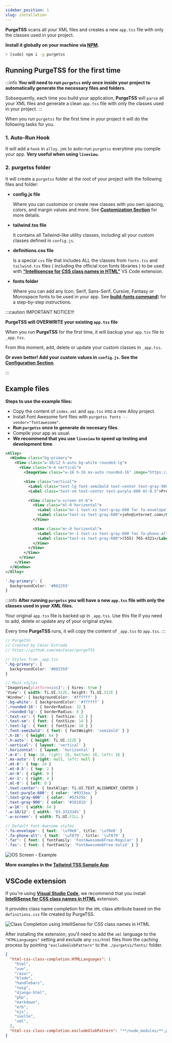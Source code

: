 ```yaml
---
sidebar_position: 1
slug: installation
---
```


**PurgeTSS** scans all your XML files and creates a new `app.tss` file with only the classes used in your project.

**Install it globally on your machine via [NPM](https://www.npmjs.com/).**

```bash
> [sudo] npm i -g purgetss
```

## Running PurgeTSS for the first time

:::info
**You will need to run `purgetss` only once inside your project to automatically generate the necessary files and folders**.

Subsequently, each time you build your application, **PurgeTSS** will `parse` all your XML files and generate a clean `app.tss` file with only the classes used in your project.
:::

When you run `purgetss` for the first time in your project it will do the following tasks for you.

### 1. Auto-Run Hook
It will add a `hook` in `alloy.jmk` to auto-run `purgetss` everytime you compile your app. **Very useful when using `liveview`.**

### 2. purgetss folder
It will create a `purgetss` folder at the root of your project with the following files and folder:

- **config.js file**

  Where you can customize or create new classes with you own spacing, colors, and margin values and more. See **[Customization Section](customization/the-config-file)** for more details.

- **tailwind.tss file**

  It contains all Tailwind-like utility classes, including all your custom classes defined in `config.js`.

- **definitions.css file**

  Is a special `css` file that includes ALL the classes from `fonts.tss` and `tailwind.tss` files ( including the official icon fonts libraries ) to be used with [**“Intellisencse for CSS class names in HTML”**](#vscode-extension) VS Code extension.

- **fonts folder**

  Where you can add any Icon, Serif, Sans-Serif, Cursive, Fantasy or Monospace fonts to be used in your app. See [**build-fonts command**](Commands#build-fonts-command)) for a step-by-step instructions.

:::caution IMPORTANT NOTICE!!!

**PurgeTSS will OVERWRITE your existing `app.tss` file**

When you run **PurgeTSS** for the first time, it will backup your `app.tss` file to `_app.tss`.

From this moment, add, delete or update your custom classes in `_app.tss`.

**Or even better! Add your custom values in `config.js`. See the [Configuration Section](customization/the-config-file)**.

:::

## Example files
**Steps to use the example files:**
- Copy the content of `index.xml` and `app.tss` into a new Alloy project.
- Install Font Awesome font files with `purgetss fonts --vendor="fontawesome"`.
- **Run `purgetss` once to generate de necesary files**.
- Compile your app as usual.
- **We recommend that you use `liveview` to speed up testing and development time**.

```xml title="index.xml
<Alloy>
  <Window class="bg-primary">
    <View class="w-10/12 h-auto bg-white rounded-lg">
      <View class="m-4 vertical">
        <ImageView class="w-16 h-16 mx-auto rounded-16" image="https://randomuser.me/api/portraits/men/43.jpg" />

        <View class="vertical">
          <Label class="text-lg font-semibold text-center text-gray-900">John W. Doe</Label>
          <Label class="text-sm text-center text-purple-600 mt-0.5">Product Engineer</Label>

          <View class="w-screen mt-6">
            <View class="ml-0 horizontal">
              <Label class="mr-1 text-xs text-gray-600 far fa-envelope"></Label>
              <Label class="text-xs text-gray-600">john@internet.com</Label>
            </View>

            <View class="mr-0 horizontal">
              <Label class="mr-1 text-xs text-gray-600 fas fa-phone-alt"></Label>
              <Label class="text-xs text-gray-600">(555) 765-4321</Label>
            </View>
          </View>
        </View>
      </View>
    </View>
  </Window>
</Alloy>
```

```scss title="app.tss"
'.bg-primary': {
  backgroundColor: '#002359'
}
```

:::info
**After running `purgetss` you will have a new `app.tss` file with only the classes used in your XML files.**

Your original `app.tss` file is backed up in `_app.tss`. Use this file if you need to add, delete or update any of your original styles.

Every time **PurgeTSS** runs, it will copy the content of `_app.tss` to `app.tss`.
:::

```scss title="app.tss after purging"
// PurgeTSS
// Created by César Estrada
// https://github.com/macCesar/purgeTSS

// Styles from _app.tss
'.bg-primary': {
  backgroundColor: '#002359'
}

// Main styles
'ImageView[platform=ios]': { hires: true }
'View': { width: Ti.UI.SIZE, height: Ti.UI.SIZE }
'Window': { backgroundColor: '#ffffff' }
'.bg-white': { backgroundColor: '#ffffff' }
'.rounded-16': { borderRadius: 32 }
'.rounded-lg': { borderRadius: 8 }
'.text-xs': { font: { fontSize: 12 } }
'.text-sm': { font: { fontSize: 14 } }
'.text-lg': { font: { fontSize: 18 } }
'.font-semibold': { font: { fontWeight: 'semibold' } }
'.h-16': { height: 64 }
'.h-auto': { height: Ti.UI.SIZE }
'.vertical': { layout: 'vertical' }
'.horizontal': { layout: 'horizontal' }
'.m-4': { top: 16, right: 16, bottom: 16, left: 16 }
'.mx-auto': { right: null, left: null }
'.mt-6': { top: 24 }
'.mt-0.5': { top: 2 }
'.mr-0': { right: 0 }
'.mr-1': { right: 4 }
'.ml-0': { left: 0 }
'.text-center': { textAlign: Ti.UI.TEXT_ALIGNMENT_CENTER }
'.text-purple-600': { color: '#9333ea' }
'.text-gray-600': { color: '#52525b' }
'.text-gray-900': { color: '#18181b' }
'.w-16': { width: 64 }
'.w-10/12': { width: '83.333334%' }
'.w-screen': { width: Ti.UI.FILL }

// Default Font Awesome styles
'.fa-envelope': { text: '\uf0e0', title: '\uf0e0' }
'.fa-phone-alt': { text: '\uf879', title: '\uf879' }
'.far': { font: { fontFamily: 'FontAwesome6Free-Regular' } }
'.fas': { font: { fontFamily: 'FontAwesome6Free-Solid' } }
```

![iOS Screen - Example](images/sample-fixed.png)

**More examples in the [Tailwind TSS Sample App](https://github.com/macCesar/tailwind.tss-sample-app)**

## VSCode extension
If you're using **[Visual Studio Code](https://code.visualstudio.com)**, we recommend that you install **[IntelliSense for CSS class names in HTML](https://marketplace.visualstudio.com/items?itemName=Zignd.html-css-class-completion)** extension.

It provides class name completion for the `XML` class attribute based on the `definitions.css` file created by PurgeTSS.

![Class Completion using IntelliSense for CSS class names in HTML](images/class-completion-2.gif)

After installing the extension, you'll need to add the `xml` language to the `"HTMLLanguages"` setting and exclude any `css/html` files from the caching process by pointing `"excludeGlobPattern"` to the `./purgetss/fonts/` folder.


```json title="VS Code ‘settings.json’ file"
{
  "html-css-class-completion.HTMLLanguages": [
    "html",
    "vue",
    "razor",
    "blade",
    "handlebars",
    "twig",
    "django-html",
    "php",
    "markdown",
    "erb",
    "ejs",
    "svelte",
    "xml",
  ],
  "html-css-class-completion.excludeGlobPattern": "**/node_modules/**,purgetss/fonts/**/*.{css,html}",
}
```
